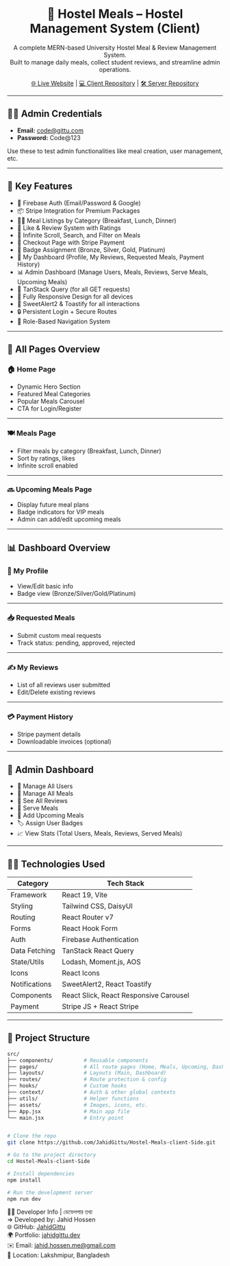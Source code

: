 <h1 align="center">🏨 Hostel Meals – Hostel Management System (Client)</h1>

<p align="center">A complete MERN-based University Hostel Meal & Review Management System.<br>Built to manage daily meals, collect student reviews, and streamline admin operations.</p>

<p align="center">
  <a href="https://hostel-management-system-pro.web.app/" target="_blank">🌐 Live Website</a> |
  <a href="https://github.com/JahidGittu/Hostel-Meals-client-Side" target="_blank">💻 Client Repository</a> |
  <a href="https://github.com/JahidGittu/Hostel-Meals-Server-Side" target="_blank">🛠️ Server Repository</a>
</p>

---

## 👨‍💼 Admin Credentials

- **Email:** code@gittu.com  
- **Password:** Code@123

Use these to test admin functionalities like meal creation, user management, etc.

---

## 📌 Key Features

- 🔐 Firebase Auth (Email/Password & Google)
- 📦 Stripe Integration for Premium Packages
- 🧑‍🍳 Meal Listings by Category (Breakfast, Lunch, Dinner)
- 💬 Like & Review System with Ratings
- 🎯 Infinite Scroll, Search, and Filter on Meals
- 🧾 Checkout Page with Stripe Payment
- 🏅 Badge Assignment (Bronze, Silver, Gold, Platinum)
- 📄 My Dashboard (Profile, My Reviews, Requested Meals, Payment History)
- 📊 Admin Dashboard (Manage Users, Meals, Reviews, Serve Meals, Upcoming Meals)
- 🧠 TanStack Query (for all GET requests)
- 🎨 Fully Responsive Design for all devices
- 🎉 SweetAlert2 & Toastify for all interactions
- 🔒 Persistent Login + Secure Routes
- 🧭 Role-Based Navigation System

---

## 🧠 All Pages Overview

### 🏠 Home Page

- Dynamic Hero Section
- Featured Meal Categories
- Popular Meals Carousel
- CTA for Login/Register

<!-- Screenshot Placeholder -->
<!-- ![Home Page](https://your-image-link) -->

---

### 🍽️ Meals Page

- Filter meals by category (Breakfast, Lunch, Dinner)
- Sort by ratings, likes
- Infinite scroll enabled

<!-- ![Meals Page](https://your-image-link) -->

---

### 🔜 Upcoming Meals Page

- Display future meal plans
- Badge indicators for VIP meals
- Admin can add/edit upcoming meals

<!-- ![Upcoming Meals](https://your-image-link) -->

---

## 📊 Dashboard Overview

### 👤 My Profile

- View/Edit basic info
- Badge view (Bronze/Silver/Gold/Platinum)

---

### 📥 Requested Meals

- Submit custom meal requests
- Track status: pending, approved, rejected

---

### ✍️ My Reviews

- List of all reviews user submitted
- Edit/Delete existing reviews

---

### 💳 Payment History

- Stripe payment details
- Downloadable invoices (optional)

---

## 🔐 Admin Dashboard

- 👥 Manage All Users
- 🍴 Manage All Meals
- 🔎 See All Reviews
- 🧾 Serve Meals
- 📆 Add Upcoming Meals
- 🏷️ Assign User Badges
- 📈 View Stats (Total Users, Meals, Reviews, Served Meals)

---

## 🧑‍💻 Technologies Used

| Category         | Tech Stack                              |
|------------------|------------------------------------------|
| Framework        | React 19, Vite                           |
| Styling          | Tailwind CSS, DaisyUI                    |
| Routing          | React Router v7                          |
| Forms            | React Hook Form                          |
| Auth             | Firebase Authentication                  |
| Data Fetching    | TanStack React Query                     |
| State/Utils      | Lodash, Moment.js, AOS                   |
| Icons            | React Icons                              |
| Notifications    | SweetAlert2, React Toastify              |
| Components       | React Slick, React Responsive Carousel   |
| Payment          | Stripe JS + React Stripe                 |

---

## 🧱 Project Structure

```bash
src/
├── components/          # Reusable components
├── pages/               # All route pages (Home, Meals, Upcoming, Dashboard)
├── layouts/             # Layouts (Main, Dashboard)
├── routes/              # Route protection & config
├── hooks/               # Custom hooks
├── context/             # Auth & other global contexts
├── utils/               # Helper functions
├── assets/              # Images, icons, etc.
├── App.jsx              # Main app file
└── main.jsx             # Entry point
```

```bash

# Clone the repo
git clone https://github.com/JahidGittu/Hostel-Meals-client-Side.git

# Go to the project directory
cd Hostel-Meals-client-Side

# Install dependencies
npm install

# Run the development server
npm run dev


```

👨‍💻 Developer Info | ডেভেলপার তথ্য </br>
 => Developed by: Jahid Hossen </br>
🌐 GitHub: [JahidGittu](https://github.com/JahidGittu) </br>
🌍 Portfolio: <a href="http://jahid-portfolio.surge.sh/" target="_blank">jahidgittu.dev</a> </br>
✉️ Email: jahid.hossen.me@gmail.com </br>
📍 Location: Lakshmipur, Bangladesh

